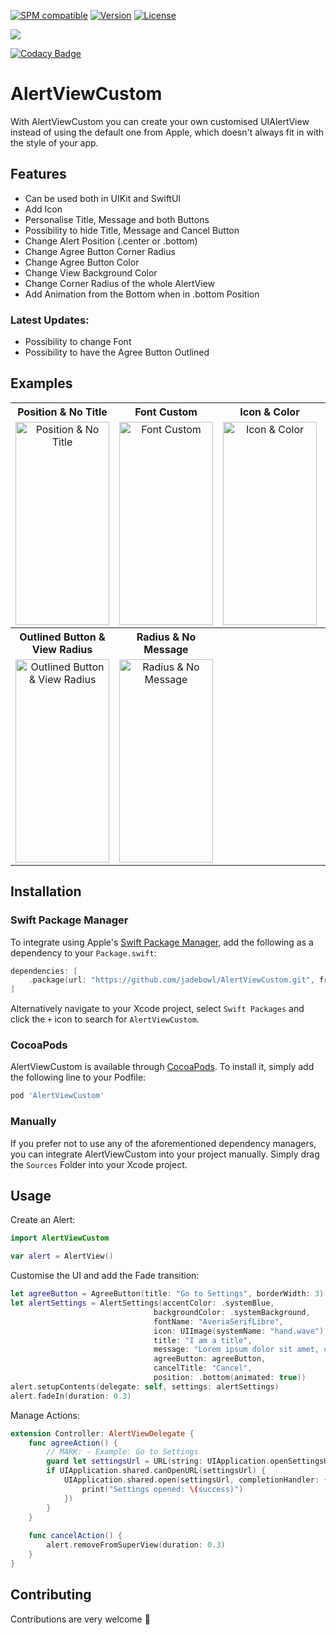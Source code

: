 [![SPM compatible](https://img.shields.io/badge/Swift%20Package%20Manager-compatible-brightgreen.svg)]([https://swift.org/package-manager/](https://github.com/apple/swift-package-manager))
[![Version](https://img.shields.io/cocoapods/v/AlertViewCustom.svg?style=flat)](https://cocoapods.org/pods/AlertViewCustom) 
[![License](https://img.shields.io/cocoapods/l/AlertViewCustom.svg?style=flat)](https://cocoapods.org/pods/AlertViewCustom)


[![](https://img.shields.io/endpoint?url=https%3A%2F%2Fswiftpackageindex.com%2Fapi%2Fpackages%2Fjadebowl%2FAlertViewCustom%2Fbadge%3Ftype%3Dplatforms)](https://swiftpackageindex.com/jadebowl/AlertViewCustom)

[![Codacy Badge](https://app.codacy.com/project/badge/Grade/85d7d6bc1ccb4666ab9ef5b251b27621)](https://app.codacy.com/gh/jadebowl/AlertViewCustom/dashboard?utm_source=gh&utm_medium=referral&utm_content=&utm_campaign=Badge_grade)


# AlertViewCustom

<p align="left">
With AlertViewCustom you can create your own customised UIAlertView instead of using the default one from Apple, which doesn't always fit in with the style of your app.
</p>

## Features
- Can be used both in UIKit and SwiftUI
- Add Icon
- Personalise Title, Message and both Buttons
- Possibility to hide Title, Message and Cancel Button
- Change Alert Position (.center or .bottom)
- Change Agree Button Corner Radius
- Change Agree Button Color
- Change View Background Color
- Change Corner Radius of the whole AlertView
- Add Animation from the Bottom when in .bottom Position

### Latest Updates:
- Possibility to change Font
- Possibility to have the Agree Button Outlined

## Examples
<table>
  <tr>
    <th>Position & No Title</th>
    <th>Font Custom</th>
    <th>Icon & Color</th>
    <th>One Button</th>
  </tr>
  <tr>
    <td align="center"><img src="https://i.ibb.co/pQhJpns/notitle.png" alt="Position & No Title" height="325" width="150"></td>
    <td align="center"><img src="https://i.ibb.co/hC8CT2C/fontcustom.png" alt="Font Custom" height="325" width="150"></td>
    <td align="center"><img src="https://i.ibb.co/ZfqtykP/iconcolor.png" alt="Icon & Color" height="325" width="150"></td>
    <td align="center"><img src="https://i.ibb.co/RNQFVKF/onebutton.png" alt="One Button" height="325" width="150"></td>
  </tr>
   <tr>
    <th>Outlined Button & View Radius</th>
    <th>Radius & No Message</th>
    <th></th>
    <th></th>
  </tr>
  <tr>
    <td align="center"><img src="https://i.ibb.co/YXjWGB2/outlinebutton.png" alt="Outlined Button & View Radius" height="325" width="150"></td>
    <td align="center"><img src="https://i.ibb.co/X2NZ3t3/nomessage.png" alt="Radius & No Message" height="325" width="150"></td>
    <td></td>
    <td></td>
  </tr>
</table>

## Installation

### Swift Package Manager

To integrate using Apple's [Swift Package Manager](https://swift.org/package-manager/), add the following as a dependency to your `Package.swift`:

```swift
dependencies: [
    .package(url: "https://github.com/jadebowl/AlertViewCustom.git", from: "4.0.0")
]
```

Alternatively navigate to your Xcode project, select `Swift Packages` and click the `+` icon to search for `AlertViewCustom`.

### CocoaPods

AlertViewCustom is available through [CocoaPods](http://cocoapods.org). To install
it, simply add the following line to your Podfile:

```ruby
pod 'AlertViewCustom'
```

### Manually

If you prefer not to use any of the aforementioned dependency managers, you can integrate AlertViewCustom into your project manually. Simply drag the `Sources` Folder into your Xcode project.

## Usage

Create an Alert:
```swift
import AlertViewCustom

var alert = AlertView()
```

Customise the UI and add the Fade transition:
```swift
let agreeButton = AgreeButton(title: "Go to Settings", borderWidth: 3)
let alertSettings = AlertSettings(accentColor: .systemBlue,
                                backgroundColor: .systemBackground,
                                fontName: "AveriaSerifLibre",
                                icon: UIImage(systemName: "hand.wave"),
                                title: "I am a title",
                                message: "Lorem ipsum dolor sit amet, consectetuadipiscing elit, sed do eiusmod tempor incididunt ulabore et dolore magna aliqua.",
                                agreeButton: agreeButton,
                                cancelTitle: "Cancel",
                                position: .bottom(animated: true))
alert.setupContents(delegate: self, settings: alertSettings)
alert.fadeIn(duration: 0.3)
```

Manage Actions:
```swift
extension Controller: AlertViewDelegate {
    func agreeAction() {
        // MARK: - Example: Go to Settings
        guard let settingsUrl = URL(string: UIApplication.openSettingsURLString) else { return }
        if UIApplication.shared.canOpenURL(settingsUrl) {
            UIApplication.shared.open(settingsUrl, completionHandler: { (success) in
                print("Settings opened: \(success)")
            })
        }
    }
    
    func cancelAction() {
        alert.removeFromSuperView(duration: 0.3)
    }
}
```

## Contributing
Contributions are very welcome 🙌
